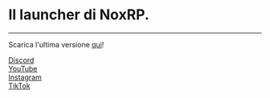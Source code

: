 # Il launcher di NoxRP.

---

Scarica l'ultima versione [qui](https://github.com/emanuelepelandi/noxrplauncher/releases)!

[Discord](https://discord.gg/UC6N9sN8Gt)  
[YouTube](https://www.youtube.com/@NoxRoleplayIT)  
[Instagram](https://www.instagram.com/noxroleplayit/)  
[TikTok](https://www.tiktok.com/@nox.roleplay)  
